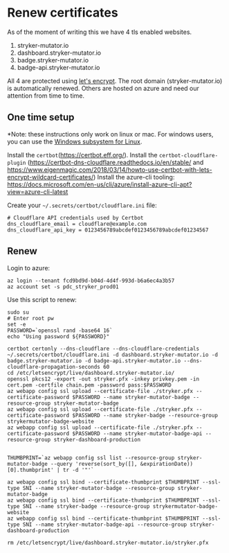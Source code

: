 # Renew certificates

As of the moment of writing this we have 4 tls enabled websites.

1. stryker-mutator.io
1. dashboard.stryker-mutator.io
1. badge.stryker-mutator.io
1. badge-api.stryker-mutator.io

All 4 are protected using [let's encrypt](https://letsencrypt.org/). 
The root domain (stryker-mutator.io) is automatically renewed. Others are hosted on azure and need our attention from time to time.

## One time setup

*Note: these instructions only work on linux or mac. For windows users, you can use the [Windows subsystem for Linux](https://docs.microsoft.com/en-us/windows/wsl/install-win10).

Install the `certbot`(https://certbot.eff.org/).
Install the `certbot-cloudflare-plugin` (https://certbot-dns-cloudflare.readthedocs.io/en/stable/ and https://www.eigenmagic.com/2018/03/14/howto-use-certbot-with-lets-encrypt-wildcard-certificates/)
Install the azure-cli tooling: https://docs.microsoft.com/en-us/cli/azure/install-azure-cli-apt?view=azure-cli-latest

Create your `~/.secrets/certbot/cloudflare.ini` file:

```
# Cloudflare API credentials used by Certbot
dns_cloudflare_email = cloudflare@example.com
dns_cloudflare_api_key = 0123456789abcdef0123456789abcdef01234567
```

## Renew

Login to azure: 

```
az login --tenant fcd9bd9d-b04d-4d4f-993d-b6a6ec4a3b57
az account set -s pdc_stryker_prod01
```

Use this script to renew:

```
sudo su
# Enter root pw
set -e
PASSWORD=`openssl rand -base64 16`
echo "Using password ${PASSWORD}"

certbot certonly --dns-cloudflare --dns-cloudflare-credentials ~/.secrets/certbot/cloudflare.ini -d dashboard.stryker-mutator.io -d badge.stryker-mutator.io -d badge-api.stryker-mutator.io --dns-cloudflare-propagation-seconds 60
cd /etc/letsencrypt/live/dashboard.stryker-mutator.io/
openssl pkcs12 -export -out stryker.pfx -inkey privkey.pem -in cert.pem -certfile chain.pem -password pass:$PASSWORD
az webapp config ssl upload --certificate-file ./stryker.pfx --certificate-password $PASSWORD --name stryker-mutator-badge --resource-group stryker-mutator-badge
az webapp config ssl upload --certificate-file ./stryker.pfx --certificate-password $PASSWORD --name stryker-badge --resource-group strykermutator-badge-website
az webapp config ssl upload --certificate-file ./stryker.pfx --certificate-password $PASSWORD --name stryker-mutator-badge-api --resource-group stryker-dashboard-production


THUMBPRINT=`az webapp config ssl list --resource-group stryker-mutator-badge --query 'reverse(sort_by([], &expirationDate))[0].thumbprint' | tr -d '"'`

az webapp config ssl bind --certificate-thumbprint $THUMBPRINT --ssl-type SNI --name stryker-mutator-badge --resource-group stryker-mutator-badge
az webapp config ssl bind --certificate-thumbprint $THUMBPRINT --ssl-type SNI --name stryker-badge --resource-group strykermutator-badge-website
az webapp config ssl bind --certificate-thumbprint $THUMBPRINT --ssl-type SNI --name stryker-mutator-badge-api --resource-group stryker-dashboard-production

rm /etc/letsencrypt/live/dashboard.stryker-mutator.io/stryker.pfx
```
